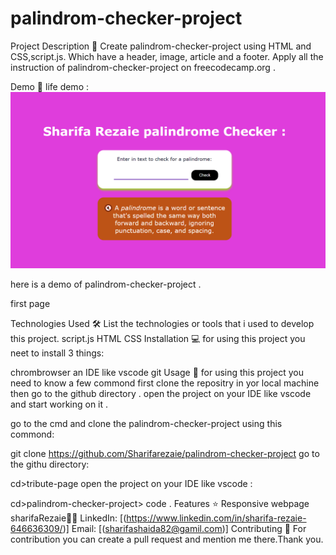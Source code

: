 # palindrom-checker-project
Project Description 📝
Create palindrom-checker-project using HTML and CSS,script.js. Which have a header, image, article and a footer. Apply all the instruction of palindrom-checker-project on freecodecamp.org .

Demo 📸
life demo : ![Demo](demo.PNG)

here is a demo of palindrom-checker-project .

first page

Technologies Used 🛠️
List the technologies or tools that i used to develop this project.
script.js
HTML
CSS
Installation 💻
for using this project you neet to install 3 things:

chrombrowser
an IDE like vscode
git
Usage 🎯
for using this project you need to know a few commond first clone the repositry in yor local machine then go to the github directory . open the project on your IDE like vscode and start working on it .

go to the cmd and clone the palindrom-checker-project using this commond:

git clone https://github.com/Sharifarezaie/palindrom-checker-project
go to the githu directory:

cd>tribute-page
open the project on your IDE like vscode :

cd>palindrom-checker-project> code .
Features ⭐
Responsive webpage
sharifaRezaie👩‍💻
LinkedIn: [(https://www.linkedin.com/in/sharifa-rezaie-646636309/)]
Email: [(sharifashaida82@gamil.com)]
Contributing 🤝
For contribution you can create a pull request and mention me there.Thank you. 